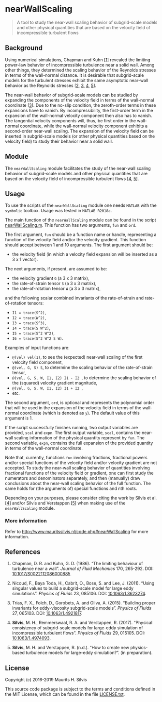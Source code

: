 # nearWallScaling

> A tool to study the near-wall scaling behavior of subgrid-scale models and other physical quantities that are based on the velocity field of incompressible turbulent flows

## Background

Using numerical simulations, Chapman and Kuhn [[1](#chapmankuhn1986)] revealed the limiting power-law behavior of incompressible turbulence near a solid wall.
Among other things, they determined the scaling behavior of the Reynolds stresses in terms of the wall-normal distance.
It is desirable that subgrid-scale models for the turbulent stresses exhibit the same asymptotic near-wall behavior as the Reynolds stresses [[2](#nicoudetal2011), [3](#triasetal2015), [4](#silvisetal2017), [5](#silvisverstappennd)].

The near-wall behavior of subgrid-scale models can be studied by expanding the components of the velocity field in terms of the wall-normal coordinate [[3](#triasetal2015)].
Due to the no-slip condition, the zeroth-order terms in these expansions have to vanish.
By incompressibility, the first-order term in the expansion of the wall-normal velocity component then also has to vanish.
The tangential velocity components will, thus, be first order in the wall-normal coordinate, while the wall-normal velocity component exhibits a second-order near-wall scaling.
The expansion of the velocity field can be inserted in subgrid-scale models (or other physical quantities based on the velocity field) to study their behavior near a solid wall.

## Module

The `nearWallScaling` module facilitates the study of the near-wall scaling behavior of subgrid-scale models and other physical quantities that are based on the velocity field of incompressible turbulent flows [[4](#silvisetal2017), [5](#silvisverstappennd)].

## Usage

To use the scripts of the `nearWallScaling` module one needs `MATLAB` with the `symbolic` toolbox.
Usage was tested in `MATLAB R2018a`.

The main function of the `nearWallScaling` module can be found in the script [nearWallScaling.m](nearWallScaling.m).
This function has two arguments, `fun` and `ord`.

The first argument, `fun` should be a function name or handle, representing a function of the velocity field and/or the velocity gradient.
This function should accept between 1 and 10 arguments.
The first argument should be:

- the velocity field (in which a velocity field expansion will be inserted as a 3 x 1 vector).

The next arguments, if present, are assumed to be:

- the velocity gradient `G` (a 3 x 3 matrix),
- the rate-of-strain tensor `S` (a 3 x 3 matrix),
- the rate-of-rotation tensor `W` (a 3 x 3 matrix),

and the following scalar combined invariants of the rate-of-strain
and rate-of-rotation tensors:

- `I1 = trace(S^2)`,
- `I2 = trace(W^2)`,
- `I3 = trace(S^3)`,
- `I4 = trace(S W^2)`,
- `I5 = trace(S^2 W^2)`,
- `I6 = trace(S^2 W^2 S W)`.

Examples of input functions are:

- `@(vel) vel(1)`, to see the (expected) near-wall scaling of the first velocity field component,
- `@(vel, G, S) S`, to determine the scaling behavior of the rate-of-strain tensor,
- `@(vel, G, S, W, I1, I2) I1 - I2 `, to determine the scaling behavior of the (squared) velocity gradient magnitude,
- `@(vel, G, S, W, I1, I2) I1 + I2 `,
- etc.

The second argument, `ord`, is optional and represents the polynomial order that will be used in the expansion of the velocity field in terms of the wall-normal coordinate (which is denoted as `y`).
The default value of this argument is 1.

If the script successfully finishes running, two output variables are provided, `scal` and `expn`.
The first output variable, `scal`, contains the near-wall scaling information of the physical quantity represent by `fun`.
The second variable, `expn`, contains the full expansion of the provided quantity in terms of the wall-normal coordinate.

Note that, currently, functions `fun` involving fractions, fractional powers and/or special functions of the velocity field and/or velocity gradient are not accepted.
To study the near-wall scaling behavior of quantities involving fractional functions of the velocity field or gradient, one can first study the numerators and denominators separately, and then (manually) draw conclusions about the near-wall scaling behavior of the full function.
The same holds for (the arguments of) special functions and nth roots.

Depending on your purposes, please consider citing the work by Silvis et al. [[4](#silvisetal2017)] and/or Silvis and Verstappen [[5](#silvisverstappennd)] when making use of the `nearWallScaling` module.

### More information

Refer to http://www.mauritssilvis.nl/code.php#nearWallScaling for more information.

## References

1. Chapman, D. R. and Kuhn, G. D. (1986). <a name="chapmankuhn1986"></a> “The limiting behaviour of turbulence near a wall”. *Journal of Fluid Mechanics* 170, 265-292. DOI: [10.1017/S0022112086000885](http://doi.org/10.1017/S0022112086000885).

2. Nicoud, F., Baya Toda, H., Cabrit, O., Bose, S. and Lee, J. (2011). <a name="nicoudetal2011"></a> “Using singular values to build a subgrid-scale model for large eddy simulations”. *Physics of Fluids* 23, 085106. DOI: [10.1063/1.3623274](http://doi.org/10.1063/1.3623274).

3. Trias, F. X., Folch, D., Gorobets, A. and Oliva, A. (2015). <a name="triasetal2015"></a> “Building proper invariants for eddy-viscosity subgrid-scale models”. *Physics of Fluids* 27, 065103. DOI: [10.1063/1.4921817](http://doi.org/10.1063/1.4921817).

4. **Silvis**, M. H., Remmerswaal, R. A. and Verstappen, R. (2017). <a name="silvisetal2017"></a> “Physical consistency of subgrid-scale models for large-eddy simulation of incompressible turbulent flows”. *Physics of Fluids* 29, 015105. DOI: [10.1063/1.4974093](http://doi.org/10.1063/1.4974093).

5. **Silvis**, M. H. and Verstappen, R. (n.d.). <a name="silvisverstappennd"></a> “How to create new physics-based turbulence models for large-eddy simulation?”. (in preparation).

## License

Copyright (c) 2016-2019 Maurits H. Silvis

This source code package is subject to the terms and conditions defined in the MIT License, which can be found in the file [LICENSE.txt](../LICENSE.txt).
